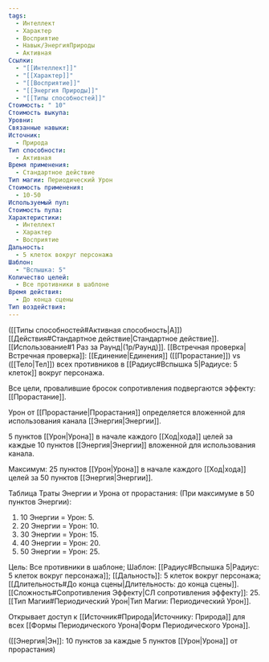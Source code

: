 ```yaml
---
tags:
  - Интеллект
  - Характер
  - Восприятие
  - Навык/ЭнергияПрироды
  - Активная
Ссылки:
  - "[[Интеллект]]"
  - "[[Характер]]"
  - "[[Восприятие]]"
  - "[[Энергия Природы]]"
  - "[[Типы способностей]]"
Стоимость: " 10"
Стоимость выкупа: 
Уровни: 
Связанные навыки: 
Источник:
  - Природа
Тип способности:
  - Активная
Время применения:
  - Стандартное действие
Тип магии: Периодический Урон
Стоимость применения:
  - 10-50
Используемый пул: 
Стоимость пула: 
Характеристики:
  - Интеллект
  - Характер
  - Восприятие
Дальность:
  - 5 клеток вокруг персонажа
Шаблон:
  - "Вспышка: 5"
Количество целей:
  - Все противники в шаблоне
Время действия:
  - До конца сцены
Тип воздействия:
---
```

([[Типы способностей#Активная способность|А]]) [[Действия#Стандартное действие|Стандартное действие]]. [[Использование#1 Раз за Раунд|(1р/Раунд)]]. [[Встречная проверка|Встречная проверка]]: [[Единение|Единения]] ([[Прорастание]]) vs ([[Тело|Тел]]) всех противников в [[Радиус#Вспышка 5|Радиусе: 5 клеток]] вокруг персонажа. 

Все цели, провалившие бросок сопротивления подвергаются эффекту: [[Прорастание]].

Урон от [[Прорастание|Прорастания]] определяется вложенной для использования канала [[Энергия|Энергии]].

5 пунктов [[Урон|Урона]] в начале каждого [[Ход|хода]] целей за каждые 10 пунктов [[Энергия|Энергии]] вложенной для использования канала. 

Максимум: 25 пунктов [[Урон|Урона]] в начале каждого [[Ход|хода]] целей за 50 пунктов [[Энергия|Энергии]].

Таблица Траты Энергии и Урона от прорастания:
(При максимуме в 50 пунктов Энергии):

1. 10 Энергии = Урон: 5.
2. 20 Энергии = Урон: 10.
3. 30 Энергии = Урон: 15.
4. 40 Энергии = Урон: 20.
5. 50 Энергии = Урон: 25.

Цель: Все противники в шаблоне; Шаблон: [[Радиус#Вспышка 5|Радиус: 5 клеток вокруг персонажа]]; [[Дальность]]: 5 клеток вокруг персонажа; [[Длительность#До конца сцены|Длительность: до конца сцены]]. 
[[Сложность#Cопротивления Эффекту|СЛ сопротивления эффекту]]: 25. [[Тип Магии#Периодический Урон|Тип Магии: Периодический Урон]]. 

Открывает доступ к [[Источник#Природа|Источнику: Природа]] для всех [[Формы Периодического Урона|Форм Периодического Урона]]. 

([[Энергия|Эн]]: 10 пунктов за каждые 5 пунктов [[Урон|Урона]] от прорастания)